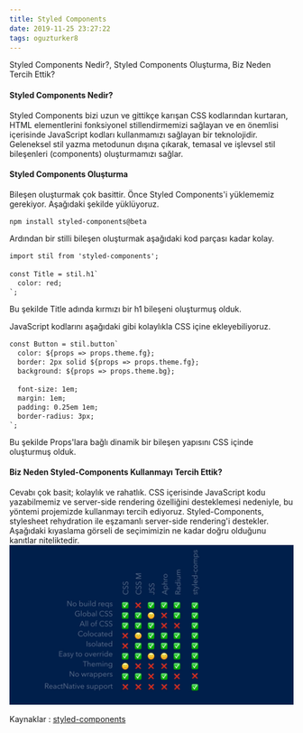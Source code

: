 ```yaml
---
title: Styled Components
date: 2019-11-25 23:27:22
tags: oguzturker8
---
```


Styled Components Nedir?, Styled Components Oluşturma, Biz Neden Tercih Ettik?

<!-- more -->

#### Styled Components Nedir?

Styled Components bizi uzun ve gittikçe karışan CSS kodlarından kurtaran, HTML elementlerini fonksiyonel stillendirmemizi sağlayan ve en önemlisi içerisinde JavaScript kodları kullanmamızı sağlayan bir teknolojidir. Geleneksel stil yazma metodunun dışına çıkarak, temasal ve işlevsel stil bileşenleri (components) oluşturmamızı sağlar.

#### Styled Components Oluşturma

Bileşen oluşturmak çok basittir. Önce Styled Components'i yüklememiz gerekiyor. Aşağıdaki şekilde yüklüyoruz.

```
npm install styled-components@beta
```

Ardından bir stilli bileşen oluşturmak aşağıdaki kod parçası kadar kolay.

```
import stil from 'styled-components';

const Title = stil.h1`
  color: red;
`;
```

Bu şekilde Title adında kırmızı bir h1 bileşeni oluşturmuş olduk.

JavaScript kodlarını aşağıdaki gibi kolaylıkla CSS içine ekleyebiliyoruz.

```
const Button = stil.button`
  color: ${props => props.theme.fg};
  border: 2px solid ${props => props.theme.fg};
  background: ${props => props.theme.bg};

  font-size: 1em;
  margin: 1em;
  padding: 0.25em 1em;
  border-radius: 3px;
`;
```

Bu şekilde Props'lara bağlı dinamik bir bileşen yapısını CSS içinde oluşturmuş olduk.

#### Biz Neden Styled-Components Kullanmayı Tercih Ettik?

Cevabı çok basit; kolaylık ve rahatlık. CSS içerisinde JavaScript kodu yazabilmemiz ve server-side rendering özelliğini desteklemesi nedeniyle, bu yöntemi projemizde kullanmayı tercih ediyoruz. Styled-Components, stylesheet rehydration ile eşzamanlı server-side rendering'i destekler. Aşağıdaki kıyaslama görseli de seçimimizin ne kadar doğru olduğunu kanıtlar niteliktedir.
![Styled Components Vs Others](./Styled-Components/styledcomponents.jpeg "Styled Components Kıyaslaması")

Kaynaklar : [styled-components](https://www.styled-components.com/)
